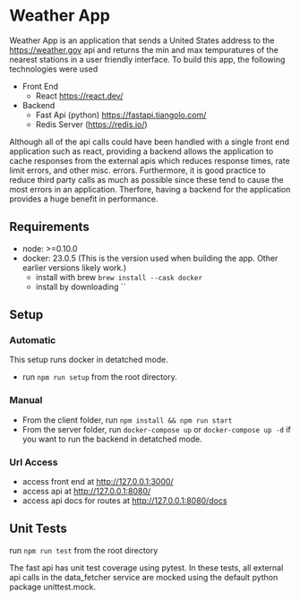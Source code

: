 # Weather App

Weather App is an application that sends a United States address to the https://weather.gov api and returns the min and max tempuratures of the nearest stations in a user friendly interface. To build this app, the following technologies were used

- Front End
  - React https://react.dev/
- Backend
  - Fast Api (python) https://fastapi.tiangolo.com/
  - Redis Server (https://redis.io/)

Although all of the api calls could have been handled with a single front end application such as react, providing a backend allows the application to cache responses from the external apis which reduces response times, rate limit errors, and other misc. errors. Furthermore, it is good practice to reduce third party calls as much as possible since these tend to cause the most errors in an application. Therfore, having a backend for the application provides a huge benefit in performance.



## Requirements
- node: >=0.10.0
- docker: 23.0.5 (This is the version used when building the app. Other earlier versions likely work.)
  - install with brew `brew install --cask docker`
  - install by downloading ``

## Setup

### Automatic
This setup runs docker in detatched mode.
- run `npm run setup` from the root directory.
### Manual
- From the client folder, run `npm install && npm run start`
- From the server folder, run `docker-compose up` or `docker-compose up -d` if you want to run the backend in detatched mode.
### Url Access
- access front end at http://127.0.0.1:3000/
- access api at http://127.0.0.1:8080/
- access api docs for routes at http://127.0.0.1:8080/docs


## Unit Tests
run `npm run test` from the root directory

The fast api has unit test coverage using pytest. In these tests, all external api calls in the data_fetcher service are mocked using the default python package unittest.mock.

